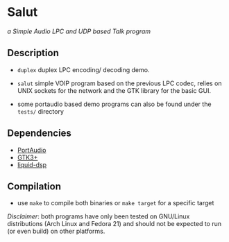 Salut
=====

*a Simple Audio LPC and UDP based Talk program*

Description
-----------

* `duplex` duplex LPC encoding/ decoding demo.

* `salut` simple VOIP program based on the previous LPC codec, relies on UNIX
 sockets for the network and the GTK library for the basic GUI.

* some portaudio based demo programs can also be found under the `tests/`
 directory

Dependencies
------------

* [PortAudio](http://portaudio.com/)
* [GTK3+](http://www.gtk.org/)
* [liquid-dsp](http://liquidsdr.org/)

Compilation
-----------

* use `make` to compile both binaries or `make target` for a specific target

*_Disclaimer_*: both programs have only been tested on GNU/Linux distributions
(Arch Linux and Fedora 21) and should not be expected to run (or even build) on
other platforms.
